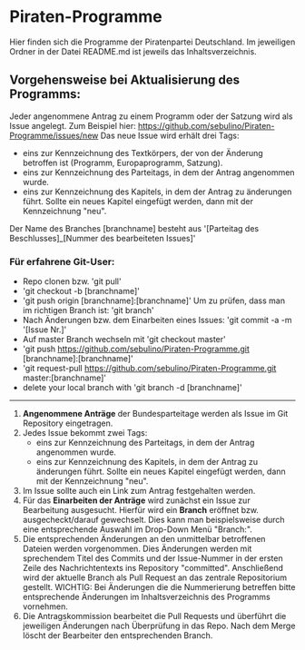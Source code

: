 # Piraten-Programme
Hier finden sich die Programme der Piratenpartei Deutschland.
Im jeweiligen Ordner in der Datei README.md ist jeweils das Inhaltsverzeichnis.

## Vorgehensweise bei Aktualisierung des Programms:

Jeder angenommene Antrag zu einem Programm oder der Satzung wird als Issue angelegt. Zum Beispiel hier:
https://github.com/sebulino/Piraten-Programme/issues/new
Das neue Issue wird erhält drei Tags:
+ eins zur Kennzeichnung des Textkörpers, der von der Änderung betroffen ist (Programm, Europaprogramm, Satzung).
+ eins zur Kennzeichnung des Parteitags, in dem der Antrag angenommen wurde.
+ eins zur Kennzeichnung des Kapitels, in dem der Antrag zu änderungen führt. Sollte ein neues Kapitel eingefügt werden, dann mit der Kennzeichnung "neu".

Der Name des Branches [branchname] besteht aus
'[Parteitag des Beschlusses]\_[Nummer des bearbeiteten Issues]'

### Für erfahrene Git-User:
+ Repo clonen bzw. 'git pull'
+ 'git checkout -b [branchname]'
+ 'git push origin [branchname]:[branchname]'
Um zu prüfen, dass man im richtigen Branch ist:
'git branch'
+ Nach Änderungen bzw. dem Einarbeiten eines Issues:
'git commit -a -m '[Issue Nr.]'
+ Auf master Branch wechseln mit 'git checkout master'
+ 'git push https://github.com/sebulino/Piraten-Programme.git [branchname]:[branchname]'
+ 'git request-pull https://github.com/sebulino/Piraten-Programme.git master:[branchname]'
+ delete your local branch with 'git branch -d [branchname]'


---

1. __Angenommene Anträge__ der Bundesparteitage werden als Issue im Git Repository eingetragen.
2. Jedes Issue bekommt zwei Tags:
    + eins zur Kennzeichnung des Parteitags, in dem der Antrag angenommen wurde.
    + eins zur Kennzeichnung des Kapitels, in dem der Antrag zu änderungen führt. Sollte ein neues Kapitel eingefügt werden, dann mit der Kennzeichnung "neu".
3. Im Issue sollte auch ein Link zum Antrag festgehalten werden.
4. Für das __Einarbeiten der Anträge__ wird zunächst ein Issue zur Bearbeitung ausgesucht. Hierfür wird ein __Branch__ eröffnet bzw. ausgecheckt/darauf gewechselt. Dies kann man beispielsweise durch eine entsprechende Auswahl im Drop-Down Menü "Branch:".
5. Die entsprechenden Änderungen an den unmittelbar betroffenen Dateien werden vorgenommen. Dies Änderungen werden mit sprechendem Titel des Commits und der Issue-Nummer in der ersten Zeile des Nachrichtentexts ins Repository "committed". Anschließend wird der aktuelle Branch als Pull Request an das zentrale Repositorium gestellt.
WICHTIG: Bei Änderungen die die Nummerierung betreffen bitte entsprechende Änderungen im Inhaltsverzeichnis des Programms vornehmen.
6. Die Antragskommission bearbeitet die Pull Requests und überführt die jeweiligen Änderungen nach Überprüfung in das Repo. Nach dem Merge löscht der Bearbeiter den entsprechenden Branch.
